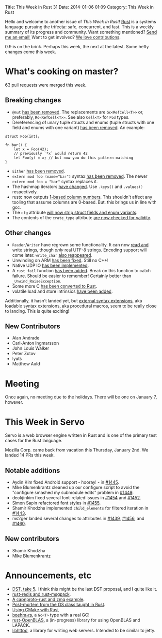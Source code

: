Title: This Week in Rust 31
Date: 2014-01-06 01:09
Category: This Week in Rust

Hello and welcome to another issue of *This Week in Rust*!
[Rust](http://rust-lang.org) is a systems language pursuing the trifecta:
safe, concurrent, and fast. This is a weekly summary of its progress and
community. Want something mentioned? [Send me an
email!](mailto:corey@octayn.net?subject=This%20Week%20in%20Rust%20Suggestion)
Want to get involved? [We love
contributions](https://github.com/mozilla/rust/wiki/Note-guide-for-new-contributors).

0.9 is on the brink. Perhaps this week, the next at the latest. Some hefty
changes come this week.

<!-- more -->

# What's cooking on master?

63 pull requests were merged this week.

## Breaking changes

- `@mut` [has been removed](https://github.com/mozilla/rust/pull/11251). The
replacements are `Gc<RefCell<T>>` or, preferably, `Rc<RefCell<T>>`. See also
`Cell<T>` for `Pod` types.
- Dereferencing of unary tuple structs and enums (tuple structs with one field
and enums with one variant) [has been
removed](https://github.com/mozilla/rust/pull/11188). An example:

```
struct Foo(int);

fn bar() {
	let x = Foo(42);
	// previously `*x` would return 42
	let Foo(y) = x; // but now you do this pattern matching
}
```

- `Either` [has been removed](https://github.com/mozilla/rust/pull/11149).
- `extern mod foo (name="bar")` syntax [has been
removed](https://github.com/mozilla/rust/pull/10696). The newer `extern mod
foo = "bar"` syntax replaces it.
- The hashmap iterators [have
changed](https://github.com/mozilla/rust/pull/11242). Use `.keys()` and
`.values()` respectively.
- rustc now outputs [1-based column
numbers](https://github.com/mozilla/rust/pull/11184). This shouldn't
affect any tooling that assume columns are 0-based. But, this brings us in
line with gcc.
- The `cfg` attribute [will now strip struct fields and enum
variants](https://github.com/mozilla/rust/pull/11093).
- The contents of the `crate_type` attribute [are now checked for
validity](https://github.com/mozilla/rust/pull/11264).

## Other changes

- `Reader`/`Writer` have regrown some functionality. It can now [read and
write strings](https://github.com/mozilla/rust/pull/10861), though *only* real
UTF-8 strings. Encoding support will come later. `write_char` [also
reappeared](https://github.com/mozilla/rust/pull/11310).
- Unwinding on ARM [has been
fixed](https://github.com/mozilla/rust/pull/11301). Still no C++!
- Native UDP IO [has been
implemented](https://github.com/mozilla/rust/pull/11186).
- A `rust_fail` function [has been
added](https://github.com/mozilla/rust/pull/11231). Break on this function to
catch failure. Should be easier to remember! Certainly better than
`_Unwind_RaiseException`.
- Some more C [has been converted to
Rust](https://github.com/mozilla/rust/pull/11208).
- volatile load and store intrinsics [have been
added](https://github.com/mozilla/rust/pull/11173).


Additionally, it hasn't landed yet, but [external syntax
extensions](https://github.com/mozilla/rust/pull/11151), aka loadable syntax
extensions, aka procedural macros, seem to be really close to landing. This is
quite exciting!

## New Contributors

- Alan Andrade
- Carl-Anton Ingmarsson
- John Louis Walker
- Peter Zotov
- lyuts
- Matthew Auld

# Meeting

Once again, no meeting due to the holidays. There will be one on January 7,
however.

# This Week in Servo
Servo is a web browser engine written in Rust and is one of the primary test
cases for the Rust language.

Mozilla Corp. came back from vacation this Thursday, January 2nd. We landed 14
PRs this week.

## Notable additions
- Aydin Kim fixed Android support - hooray! - in
[#1445](https://github.com/mozilla/servo/pull/1445).
- Mike Blumenkrantz cleaned up our configure script to avoid the "configure
smashed my submodule edits" problem in
[#1449](https://github.com/mozilla/servo/pull/1449).
- deokjinkim fixed several font-related issues in
[#1454](https://github.com/mozilla/servo/pull/1454) and
[#1452](https://github.com/mozilla/servo/pull/1452).
- Simon Sapin refactored font styles in
[#1455](https://github.com/mozilla/servo/pull/1455).
- Shamir Khodzha implemented `child_elements` for filtered iteration in
[#1443](https://github.com/mozilla/servo/pull/1443).
- ms2ger landed several changes to attributes in
[#1439](https://github.com/mozilla/servo/pull/1439),
[#1456](https://github.com/mozilla/servo/pull/1456), and
[#1460](https://github.com/mozilla/servo/pull/1460).

## New contributors
- Shamir Khodzha
- Mike Blumenkrantz

# Announcements, etc

- [DST, take
5](http://smallcultfollowing.com/babysteps/blog/2014/01/05/dst-take-5/). I
think this might be the last DST proposal, and I quite like it.
- [rust-redis and
rust-msgpack](https://mail.mozilla.org/pipermail/rust-dev/2014-January/007687.html).
- [A capnproto-rust and zmq
example](http://dwrensha.github.io/capnproto-rust/2014/01/04/zmq-explorers.html).
- [Post-mortem from the OS class taught in
Rust](http://www.reddit.com/r/rust/comments/1ucrfg/using_rust_for_an_undergraduate_os_course/).
- [Using CMake with
Rust](https://mail.mozilla.org/pipermail/rust-dev/2014-January/007659.html)
- [boehm-rs](https://github.com/huonw/boehm-rs), a `Gc<T>` type with a real
GC!
- [rust-OpenBLAS](https://github.com/wellposed/rust-OpenBLAS), a (in-progress)
library for using OpenBLAS and LAPACK.
- [libhttpd](https://github.com/WebeWizard/libhttpd/tree/master), a library
for writing web servers. Intended to be similar to jetty.
